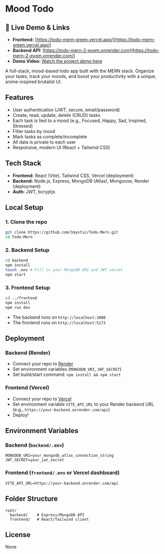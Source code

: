 # Mood Todo

## 🚀 Live Demo & Links

- **Frontend:** [https://todo-mern-green.vercel.app/](https://todo-mern-green.vercel.app/)
- **Backend API:** [https://todo-mern-2-evqm.onrender.com](https://todo-mern-2-evqm.onrender.com/)
- **Demo Video:** [Watch the project demo here](https://youtu.be/70sW1oFAijw)

A full-stack, mood-based todo app built with the MERN stack. Organize your tasks, track your moods, and boost your productivity with a unique, anime-inspired brutalist UI.

## Features
- User authentication (JWT, secure, email/password)
- Create, read, update, delete (CRUD) tasks
- Each task is tied to a mood (e.g., Focused, Happy, Sad, Inspired, Stressed)
- Filter tasks by mood
- Mark tasks as complete/incomplete
- All data is private to each user
- Responsive, modern UI (React + Tailwind CSS)

## Tech Stack
- **Frontend:** React (Vite), Tailwind CSS, Vercel (deployment)
- **Backend:** Node.js, Express, MongoDB (Atlas), Mongoose, Render (deployment)
- **Auth:** JWT, bcryptjs

## Local Setup

### 1. Clone the repo
```bash
git clone https://github.com/1mystic/Todo-Mern.git
cd Todo-Mern
```

### 2. Backend Setup
```bash
cd backend
npm install
touch .env # Fill in your MongoDB URI and JWT secret
npm start
```

### 3. Frontend Setup
```bash
cd ../frontend
npm install
npm run dev
```

- The backend runs on `http://localhost:3000`
- The frontend runs on `http://localhost:5173`

## Deployment

### Backend (Render)
- Connect your repo to [Render](https://render.com/)
- Set environment variables (`MONGODB_URI`, `JWT_SECRET`)
- Set build/start command: `npm install && npm start`

### Frontend (Vercel)
- Connect your repo to [Vercel](https://vercel.com/)
- Set environment variable `VITE_API_URL` to your Render backend URL (e.g., `https://your-backend.onrender.com/api`)
- Deploy!

## Environment Variables

### Backend (`backend/.env`)
```
MONGODB_URI=your_mongodb_atlas_connection_string
JWT_SECRET=your_jwt_secret
```

### Frontend (`frontend/.env` or Vercel dashboard)
```
VITE_API_URL=https://your-backend.onrender.com/api
```

## Folder Structure
```
root/
  backend/    # Express/MongoDB API
  frontend/   # React/Tailwind client
```

## License
None
